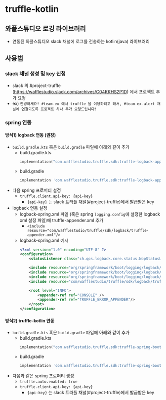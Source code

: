 # truffle-kotlin
## 와플스튜디오 로깅 라이브러리
- 연동된 와플스튜디오 slack 채널에 로그를 전송하는 kotlin(java) 라이브러리

## 사용법
### slack 채널 생성 및 key 신청
- slack 의 #project-truffle (https://wafflestudio.slack.com/archives/C04KKHS2P1D) 에서 프로젝트 추가 요청
- ex) `안녕하세요! #team-ex 에서 truffle 을 이용하려고 해서, #team-ex-alert 채널에 연결되도록 프로젝트 하나 추가 요청드립니다!`

### spring 연동
#### 방식1) logback 연동 (권장)
- `build.gradle.kts` 혹은 `build.gradle` 파일에 아래와 같이 추가
  - build.gradle.kts
    ```kotlin
    implementation("com.wafflestudio.truffle.sdk:truffle-logback-appender:1.2.0")
    ```
  - build.gradle
    ```groovy
    implementation 'com.wafflestudio.truffle.sdk:truffle-logback-appender:1.2.0'
    ```
- 다음 spring 프로퍼티 설정
  - `truffle.client.api-key: {api-key}`
    - `{api-key}` 는 slack 트러플 채널(#project-truffle)에서 발급받은 key
- logback 연동 설정
  - logback-spring.xml 파일 (혹은 spring `logging.config`에 설정한 logback xml 설정 파일)에 truffle-appender.xml 추가
    - `<include resource="com/wafflestudio/truffle/sdk/logback/truffle-appender.xml"/>`
  - logback-spring.xml 예시
    ```xml
    <?xml version="1.0" encoding="UTF-8" ?>
    <configuration>
        <statusListener class="ch.qos.logback.core.status.NopStatusListener" />

        <include resource="org/springframework/boot/logging/logback/defaults.xml" />
        <include resource="org/springframework/boot/logging/logback/file-appender.xml" />
        <include resource="org/springframework/boot/logging/logback/console-appender.xml"/>
        <include resource="com/wafflestudio/truffle/sdk/logback/truffle-appender.xml"/>

        <root level="INFO">
            <appender-ref ref="CONSOLE" />
            <appender-ref ref="TRUFFLE_ERROR_APPENDER"/>
        </root>
    </configuration>
    ```

#### 방식2) truffle-kotlin 연동
- `build.gradle.kts` 혹은 `build.gradle` 파일에 아래와 같이 추가
  - build.gradle.kts
    ```kotlin
    implementation("com.wafflestudio.truffle.sdk:truffle-spring-boot-starter:1.2.0")
    ```
  - build.gradle
    ```groovy
    implementation 'com.wafflestudio.truffle.sdk:truffle-spring-boot-starter:1.2.0'
    ```
- 다음과 같은 spring 프로퍼티 생성
  - `truffle.auto.enabled: true`
  - `truffle.client.api-key: {api-key}`
    - `{api-key}` 는 slack 트러플 채널(#project-truffle)에서 발급받은 key
